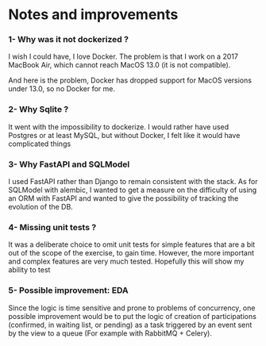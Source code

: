 # Notes and improvements

### 1- Why was it not dockerized ?

I wish I could have, I love Docker. The problem is that I work on a 2017 
MacBook Air, which cannot reach MacOS 13.0 (it is not compatible).

And here is the problem, Docker has dropped support for MacOS versions 
under 13.0, so no Docker for me.

### 2- Why Sqlite ?

It went with the impossibility to dockerize. I would rather have used Postgres 
or at least MySQL, but without Docker, I felt like it would have complicated 
things 

### 3- Why FastAPI and SQLModel

I used FastAPI rather than Django to remain consistent with the stack.
As for SQLModel with alembic, I wanted to get a measure on the difficulty of
using an ORM with FastAPI and wanted to give the possibility of tracking the 
evolution of the DB.

### 4- Missing unit tests ?

It was a deliberate choice to omit unit tests for simple features that are
a bit out of the scope of the exercise, to gain time. However, the more 
important and complex features are very much tested. Hopefully this will show 
my ability to test

### 5- Possible improvement: EDA

Since the logic is time sensitive and prone to problems of concurrency, 
one possible improvement would be to put the logic of creation of participations
(confirmed, in waiting list, or pending) as a task triggered by an event sent 
by the view to a queue (For example with RabbitMQ + Celery).



